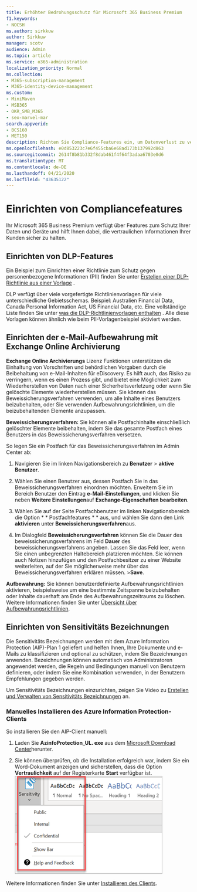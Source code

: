 ```yaml
---
title: Erhöhter Bedrohungsschutz für Microsoft 365 Business Premium
f1.keywords:
- NOCSH
ms.author: sirkkuw
author: Sirkkuw
manager: scotv
audience: Admin
ms.topic: article
ms.service: o365-administration
localization_priority: Normal
ms.collection:
- M365-subscription-management
- M365-identity-device-management
ms.custom:
- MiniMaven
- MSB365
- OKR_SMB_M365
- seo-marvel-mar
search.appverid:
- BCS160
- MET150
description: Richten Sie Compliance-Features ein, um Datenverlust zu verhindern und um sicherzustellen, dass die vertraulichen Informationen Ihrer Kunden geschützt sind.
ms.openlocfilehash: e0d853223c7e6f455cba6e68ad173b137992d863
ms.sourcegitcommit: 2614f8b81b332f8dab461f4f64f3adaa6703e0d6
ms.translationtype: MT
ms.contentlocale: de-DE
ms.lasthandoff: 04/21/2020
ms.locfileid: "43635122"
---
```

# <a name="set-up-compliance-features"></a>Einrichten von Compliancefeatures

Ihr Microsoft 365 Business Premium verfügt über Features zum Schutz Ihrer Daten und Geräte und hilft Ihnen dabei, die vertraulichen Informationen Ihrer Kunden sicher zu halten.

## <a name="set-up-dlp-features"></a>Einrichten von DLP-Features

Ein Beispiel zum Einrichten einer Richtlinie zum Schutz gegen personenbezogene Informationen (PII) finden Sie unter [Erstellen einer DLP-Richtlinie aus einer Vorlage](https://support.office.com/article/59414438-99f5-488b-975c-5023f2254369) . 
  
DLP verfügt über viele vorgefertigte Richtlinienvorlagen für viele unterschiedliche Gebietsschemas. Beispiel: Australien Financial Data, Canada Personal Information Act, US Financial Data, etc. Eine vollständige Liste finden Sie unter [was die DLP-Richtlinienvorlagen enthalten](https://support.office.com/article/c2e588d3-8f4f-4937-a286-8c399f28953a) . Alle diese Vorlagen können ähnlich wie beim PII-Vorlagenbeispiel aktiviert werden. 
  
## <a name="set-up-email-retention-with-exchange-online-archiving"></a>Einrichten der e-Mail-Aufbewahrung mit Exchange Online Archivierung

 **Exchange Online Archivierungs** Lizenz Funktionen unterstützen die Einhaltung von Vorschriften und behördlichen Vorgaben durch die Beibehaltung von e-Mail-Inhalten für eDiscovery. Es hilft auch, das Risiko zu verringern, wenn es einen Prozess gibt, und bietet eine Möglichkeit zum Wiederherstellen von Daten nach einer Sicherheitsverletzung oder wenn Sie gelöschte Elemente wiederherstellen müssen. Sie können das Beweissicherungsverfahren verwenden, um alle Inhalte eines Benutzers beizubehalten, oder Sie verwenden Aufbewahrungsrichtlinien, um die beizubehaltenden Elemente anzupassen.
  
**Beweissicherungsverfahren:** Sie können alle Postfachinhalte einschließlich gelöschter Elemente beibehalten, indem Sie das gesamte Postfach eines Benutzers in das Beweissicherungsverfahren versetzen. 
    
So legen Sie ein Postfach für das Beweissicherungsverfahren im Admin Center ab:
    
1. Navigieren Sie im linken Navigationsbereich zu **Benutzer** \> **aktive Benutzer**.
    
2. Wählen Sie einen Benutzer aus, dessen Postfach Sie in das Beweissicherungsverfahren einordnen möchten. Erweitern Sie im Bereich Benutzer den Eintrag **e-Mail-Einstellungen**, und klicken Sie neben **Weitere Einstellungen**auf **Exchange-Eigenschaften bearbeiten**.
    
3. Wählen Sie auf der Seite Postfachbenutzer im linken Navigationsbereich die Option * * Postfachfeatures * * aus, und wählen Sie dann den Link **aktivieren** unter **Beweissicherungsverfahren**aus.
    
4. Im Dialogfeld **Beweissicherungsverfahren** können Sie die Dauer des beweissicherungsverfahrens im Feld **Dauer** des beweissicherungsverfahrens angeben. Lassen Sie das Feld leer, wenn Sie einen unbegrenzten Haltebereich platzieren möchten. Sie können auch Notizen hinzufügen und den Postfachbesitzer zu einer Website weiterleiten, auf der Sie möglicherweise mehr über das Beweissicherungsverfahren erklären müssen. \>**Save**.
    
**Aufbewahrung:** Sie können benutzerdefinierte Aufbewahrungsrichtlinien aktivieren, beispielsweise um eine bestimmte Zeitspanne beizubehalten oder Inhalte dauerhaft am Ende des Aufbewahrungszeitraums zu löschen. Weitere Informationen finden Sie unter [Übersicht über Aufbewahrungsrichtlinien](https://support.office.com/article/5e377752-700d-4870-9b6d-12bfc12d2423).

## <a name="set-up-sensitivity-labels"></a>Einrichten von Sensitivitäts Bezeichnungen

Die Sensitivitäts Bezeichnungen werden mit dem Azure Information Protection (AIP)-Plan 1 geliefert und helfen Ihnen, Ihre Dokumente und e-Mails zu klassifizieren und optional zu schützen, indem Sie Bezeichnungen anwenden. Bezeichnungen können automatisch von Administratoren angewendet werden, die Regeln und Bedingungen manuell von Benutzern definieren, oder indem Sie eine Kombination verwenden, in der Benutzern Empfehlungen gegeben werden.

Um Sensitivitäts Bezeichnungen einzurichten, zeigen Sie Video zu [Erstellen und Verwalten von Sensitivitäts Bezeichnungen](https://support.office.com/article/2fb96b54-7dd2-4f0c-ac8d-170790d4b8b9) an.



### <a name="install-the-azure-information-protection-client-manually"></a>Manuelles Installieren des Azure Information Protection-Clients

So installieren Sie den AIP-Client manuell:

1. Laden Sie **AzinfoProtection_UL. exe** aus dem [Microsoft Download Center](https://www.microsoft.com/download/details.aspx?id=53018)herunter.
 
2. Sie können überprüfen, ob die Installation erfolgreich war, indem Sie ein Word-Dokument anzeigen und sicherstellen, dass die Option **Vertraulichkeit** auf der Registerkarte **Start** verfügbar ist.
<br/>![Dropdown-Registerkarte Schutz in einem Word-Dokument.](../media/word-sensitivity.png)

Weitere Informationen finden Sie unter [Installieren des Clients](https://docs.microsoft.com/azure/information-protection/infoprotect-tutorial-step3).
